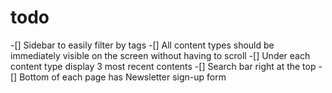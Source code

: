 # todo

-[] Sidebar to easily filter by tags
-[] All content types should be immediately visible on the screen without having to scroll
-[] Under each content type display 3 most recent contents
-[] Search bar right at the top
-[] Bottom of each page has Newsletter sign-up form